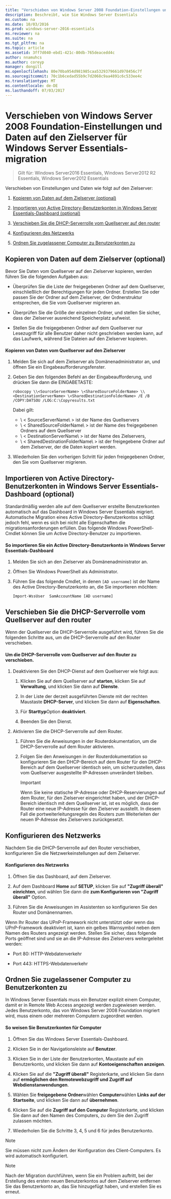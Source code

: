 ```yaml
---
title: "Verschieben von Windows Server 2008 Foundation-Einstellungen und Daten auf den Zielserver für Windows Server Essentials-migration"
description: Beschreibt, wie Sie Windows Server Essentials
ms.custom: na
ms.date: 10/03/2016
ms.prod: windows-server-2016-essentials
ms.reviewer: na
ms.suite: na
ms.tgt_pltfrm: na
ms.topic: article
ms.assetid: 3ff7d040-ebd1-421c-80db-765deacedd4c
author: nnamuhcs
ms.author: coreyp
manager: dongill
ms.openlocfilehash: 80e70ba954d981985caa5329379661d978456c7f
ms.sourcegitcommit: 70c1b6cedad55b9c7d2068c9aa4891c6c533ee4c
ms.translationtype: MT
ms.contentlocale: de-DE
ms.lasthandoff: 07/03/2017
---
```

# <a name="move-windows-server-2008-foundation-settings-and-data-to-the-destination-server-for-windows-server-essentials-migration"></a>Verschieben von Windows Server 2008 Foundation-Einstellungen und Daten auf den Zielserver für Windows Server Essentials-migration

>Gilt für: Windows Server2016 Essentials, Windows Server2012 R2 Essentials, Windows Server2012 Essentials

Verschieben von Einstellungen und Daten wie folgt auf den Zielserver: 

1.  [Kopieren von Daten auf dem Zielserver (optional)](Move-Windows-Server-2008-Foundation-settings-and-data-to-the-Destination-Server-for-Windows-Server-Essentials-migration.md#BKMK_CopyData)  
  
2.  [Importieren von Active Directory-Benutzerkonten in Windows Server Essentials-Dashboard (optional)](Move-Windows-Server-2008-Foundation-settings-and-data-to-the-Destination-Server-for-Windows-Server-Essentials-migration.md#BKMK_ImportADaccounts)  
  
3.  [Verschieben Sie die DHCP-Serverrolle vom Quellserver auf den router](Move-Windows-Server-2008-Foundation-settings-and-data-to-the-Destination-Server-for-Windows-Server-Essentials-migration.md#BKMK_MoveDHCP)  
  
4.  [Konfigurieren des Netzwerks](Move-Windows-Server-2008-Foundation-settings-and-data-to-the-Destination-Server-for-Windows-Server-Essentials-migration.md#BKMK_Network)  
  
5.  [Ordnen Sie zugelassener Computer zu Benutzerkonten zu](Move-Windows-Server-2008-Foundation-settings-and-data-to-the-Destination-Server-for-Windows-Server-Essentials-migration.md#BKMK_MapPermittedComputers)  
  
##  <a name="BKMK_CopyData"></a>Kopieren von Daten auf dem Zielserver (optional)  
 Bevor Sie Daten vom Quellserver auf den Zielserver kopieren, werden führen Sie die folgenden Aufgaben aus:  
  
-   Überprüfen Sie die Liste der freigegebenen Ordner auf dem Quellserver, einschließlich der Berechtigungen für jeden Ordner. Erstellen Sie oder passen Sie der Ordner auf dem Zielserver, der Ordnerstruktur entsprechen, die Sie vom Quellserver migrieren an.  
  
-   Überprüfen Sie die Größe der einzelnen Ordner, und stellen Sie sicher, dass der Zielserver ausreichend Speicherplatz aufweist.  
  
-   Stellen Sie die freigegebenen Ordner auf dem Quellserver nur Lesezugriff für alle Benutzer daher nicht geschrieben werden kann, auf das Laufwerk, während Sie Dateien auf den Zielserver kopieren.  
  
#### <a name="to-copy-data-from-the-source-server-to-the-destination-server"></a>Kopieren von Daten vom Quellserver auf den Zielserver  
  
1.  Melden Sie sich auf dem Zielserver als Domänenadministrator an, und öffnen Sie ein Eingabeaufforderungsfenster.  
  
2.  Geben Sie den folgenden Befehl an der Eingabeaufforderung, und drücken Sie dann die EINGABETASTE:  
  
    `robocopy \\<SourceServerName> \<SharedSourceFolderName> \\<DestinationServerName> \<SharedDestinationFolderName> /E /B /COPY:DATSOU /LOG:C:\Copyresults.txt`  
  
     Dabei gilt:
     - \ < SourceServerName\ > ist der Name des Quellservers
     - \ < SharedSourceFolderName\ > ist der Name des freigegebenen Ordners auf dem Quellserver
     - \ < DestinationServerName\ > ist der Name des Zielservers,
     - \ < SharedDestinationFolderName\ > ist der freigegebene Ordner auf dem Zielserver, der die Daten kopiert werden.  
  
3.  Wiederholen Sie den vorherigen Schritt für jeden freigegebenen Ordner, den Sie vom Quellserver migrieren.  
  
##  <a name="BKMK_ImportADaccounts"></a>Importieren von Active Directory-Benutzerkonten in Windows Server Essentials-Dashboard (optional)  
 Standardmäßig werden alle auf dem Quellserver erstellte Benutzerkonten automatisch auf das Dashboard in Windows Server Essentials migriert. Automatische Migration eines Active Directory-Benutzerkontos schlägt jedoch fehl, wenn es sich bei nicht alle Eigenschaften die migrationsanforderungen erfüllen. Das folgende Windows PowerShell-Cmdlet können Sie um Active Directory-Benutzer zu importieren.  
  
#### <a name="to-import-an-active-directory-user-account-to-the-windows-server-essentials-dashboard"></a>So importieren Sie ein Active Directory-Benutzerkonto in Windows Server Essentials-Dashboard  
  
1.  Melden Sie sich an den Zielserver als Domänenadministrator an.  
  
2.  Öffnen Sie Windows PowerShell als Administrator.  
  
3.  Führen Sie das folgende Cmdlet, in denen `[AD username]` ist der Name des Active Directory-Benutzerkonto an, die Sie importieren möchten:  
  
     `Import-WssUser  SamAccountName [AD username]`  
  
##  <a name="BKMK_MoveDHCP"></a>Verschieben Sie die DHCP-Serverrolle vom Quellserver auf den router  
 Wenn der Quellserver die DHCP-Serverrolle ausgeführt wird, führen Sie die folgenden Schritte aus, um die DHCP-Serverrolle auf den Router verschieben.  
  
#### <a name="to-move-the-dhcp-role-from-the-source-server-to-the-router"></a>Um die DHCP-Serverrolle vom Quellserver auf den Router zu verschieben.  
  
1.  Deaktivieren Sie den DHCP-Dienst auf dem Quellserver wie folgt aus:  
  
    1.  Klicken Sie auf dem Quellserver auf **starten**, klicken Sie auf **Verwaltung**, und klicken Sie dann auf **Dienste**.  
  
    2.  In der Liste der derzeit ausgeführten Dienste mit der rechten Maustaste **DHCP-Server**, und klicken Sie dann auf **Eigenschaften**.  
  
    3.  Für **Starttyp**Option **deaktiviert**.  
  
    4.  Beenden Sie den Dienst.  
  
2.  Aktivieren Sie die DHCP-Serverrolle auf dem Router.  
  
    1.  Führen Sie die Anweisungen in der Routerdokumentation, um die DHCP-Serverrolle auf dem Router aktivieren.  
  
    2.  Folgen Sie den Anweisungen in der Routerdokumentation so konfigurieren Sie den DHCP-Bereich auf dem Router für den DHCP-Bereich auf dem Quellserver identisch sein, um sicherzustellen, dass vom Quellserver ausgestellte IP-Adressen unverändert bleiben.  
  
        > [!IMPORTANT]
        >  Wenn Sie keine statische IP-Adresse oder DHCP-Reservierungen auf dem Router, für den Zielserver eingerichtet haben, und der DHCP-Bereich identisch mit dem Quellserver ist, ist es möglich, dass der Router eine neue IP-Adresse für den Zielserver ausstellt. In diesem Fall die portweiterleitungsregeln des Routers zum Weiterleiten der neuen IP-Adresse des Zielservers zurückgesetzt.  
  
##  <a name="BKMK_Network"></a>Konfigurieren des Netzwerks  
 Nachdem Sie die DHCP-Serverrolle auf den Router verschieben, konfigurieren Sie die Netzwerkeinstellungen auf dem Zielserver.  
  
#### <a name="to-configure-the-network"></a>Konfigurieren des Netzwerks  
  
1.  Öffnen Sie das Dashboard, auf dem Zielserver.  
  
2.  Auf dem Dashboard **Home** auf **SETUP**, klicken Sie auf **"Zugriff überall" einrichten**, und wählen Sie dann die **zum Konfigurieren von "Zugriff überall"** Option.  
  
3.  Führen Sie die Anweisungen im Assistenten so konfigurieren Sie den Router und Domänennamen.  
  
 Wenn Ihr Router das UPnP-Framework nicht unterstützt oder wenn das UPnP-Framework deaktiviert ist, kann ein gelbes Warnsymbol neben dem Namen des Routers angezeigt werden. Stellen Sie sicher, dass folgende Ports geöffnet sind und sie an die IP-Adresse des Zielservers weitergeleitet werden:  
  
-   Port 80: HTTP-Webdatenverkehr  
  
-   Port 443: HTTPS-Webdatenverkehr  
  
##  <a name="BKMK_MapPermittedComputers"></a>Ordnen Sie zugelassener Computer zu Benutzerkonten zu  
 In Windows Server Essentials muss ein Benutzer explizit einem Computer, damit er in Remote Web Access angezeigt werden zugewiesen werden. Jedes Benutzerkonto, das von Windows Server 2008 Foundation migriert wird, muss einem oder mehreren Computern zugeordnet werden.  
  
#### <a name="to-map-user-accounts-to-computers"></a>So weisen Sie Benutzerkonten für Computer  
  
1.  Öffnen Sie das Windows Server Essentials-Dashboard.  
  
2.  Klicken Sie in der Navigationsleiste auf **Benutzer**.  
  
3.  Klicken Sie in der Liste der Benutzerkonten, Maustaste auf ein Benutzerkonto, und klicken Sie dann auf **Kontoeigenschaften anzeigen**.  
  
4.  Klicken Sie auf die **"Zugriff überall"** Registerkarte, und klicken Sie dann auf **ermöglichen den Remotewebzugriff und Zugriff auf Webdienstanwendungen**.  
  
5.  Wählen Sie **freigegebene Ordner**wählen **Computer**wählen **Links auf der Startseite**, und klicken Sie dann auf **übernehmen**.  
  
6.  Klicken Sie auf die **Zugriff auf den Computer** Registerkarte, und klicken Sie dann auf den Namen des Computers, zu dem Sie den Zugriff zulassen möchten.  
  
7.  Wiederholen Sie die Schritte 3, 4, 5 und 6 für jedes Benutzerkonto.  
  
> [!NOTE]
>  Sie müssen nicht zum Ändern der Konfiguration des Client-Computers. Es wird automatisch konfiguriert.  
  
> [!NOTE]
>  Nach der Migration durchführen, wenn Sie ein Problem auftritt, bei der Erstellung des ersten neuen Benutzerkontos auf dem Zielserver entfernen Sie das Benutzerkonto an, das Sie hinzugefügt haben, und erstellen Sie es erneut.
